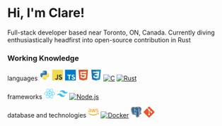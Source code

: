 <!--
**elchukc/elchukc** is a ✨ _special_ ✨ repository because its `README.md` (this file) appears on your GitHub profile.

- 😄 This is a cute template
Here are some ideas to get you started:

- 🔭 I’m currently working on ...
- 🌱 I’m currently learning ...
- 👯 I’m looking to collaborate on ...
- 🤔 I’m looking for help with ...
- 💬 Ask me about ...
- 📫 How to reach me: ...
- 😄 Pronouns: ...
- ⚡ Fun fact: ...
-->

# Hi, I'm Clare!
Full-stack developer based near Toronto, ON, Canada. Currently diving enthusiastically headfirst into open-source contribution in Rust

### Working Knowledge
languages
[<img alt="Python" src="https://github.com/devicons/devicon/blob/master/icons/python/python-original.svg" width="25" height="25"/>](https://www.python.org/)
[<img alt="JavaScript" src="https://github.com/devicons/devicon/blob/master/icons/javascript/javascript-original.svg" width="25" height="25"/>](https://wikipedia.org/wiki/JavaScript)
[<img alt="TypeScript" src="https://github.com/devicons/devicon/blob/master/icons/typescript/typescript-original.svg" width="25" height="25"/>](https://en.wikipedia.org/wiki/TypeScript)
[<img alt="HTML" src="https://github.com/devicons/devicon/blob/master/icons/html5/html5-original.svg" width="25" height="25"/>](https://wikipedia.org/wiki/HTML)
[<img alt="CSS" src="https://github.com/devicons/devicon/blob/master/icons/css3/css3-original.svg" width="25" height="25"/>](https://wikipedia.org/wiki/CSS)
[<img alt="C" src="https://img.icons8.com/?size=100&id=40670&format=png&color=000000" width="25" height="25"/>](https://en.wikipedia.org/wiki/C_(programming_language))
[<img alt="Rust" src="https://img.icons8.com/?size=100&id=U41Than0pWOW&format=png&color=230be6" width="25" height="25"/>](https://www.rust-lang.org/)

frameworks
[<img alt="React" src="https://github.com/devicons/devicon/blob/master/icons/react/react-original.svg" width="25" height="25"/>](https://reactjs.org/)
[<img alt="Tailwind" src="https://github.com/devicons/devicon/blob/master/icons/tailwindcss/tailwindcss-original.svg" width="25" height="25"/>](https://tailwindcss.com/)
[<img alt="Node.js" src="https://cdn.jsdelivr.net/gh/devicons/devicon/icons/nodejs/nodejs-original.svg" width="25px" height="25" />](https://nodejs.org/en)

database and technologies
[<img alt="AWS" src="https://github.com/devicons/devicon/blob/master/icons/amazonwebservices/amazonwebservices-plain-wordmark.svg" width="25" height="25"/>](https://aws.amazon.com/)
[<img alt="Docker" src="https://cdn.jsdelivr.net/gh/devicons/devicon@latest/icons/docker/docker-plain.svg" width="25" height="25" />](https://www.docker.com/)
[<img alt="Postgres" src="https://github.com/devicons/devicon/blob/master/icons/postgresql/postgresql-original.svg" width="25" height="25"/>](https://www.postgresql.org/)
[<img alt="Git" src="https://github.com/devicons/devicon/blob/master/icons/git/git-original.svg" width="25" height="25"/>](https://git-scm.com/)

<!--
## Exposed to
[<img alt="MySQL" src="https://cdn.jsdelivr.net/gh/devicons/devicon@latest/icons/mysql/mysql-original.svg" width="25" height="25"/>](https://www.postgresql.org/)
-->
